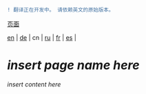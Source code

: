```diff
! 翻译正在开发中。 请依赖英文的原始版本。
```

[页面](https://github.com/syncloud/docs/blob/master/cn/index.md#页面)

[en](https://github.com/syncloud/platform/wiki/Backup-SD-Card) | 
[de](https://github.com/syncloud/docs/blob/master/de/content/Backup-SD-Card.md) | 
cn | 
[ru](https://github.com/syncloud/docs/blob/master/ru/content/Backup-SD-Card.md) | 
[fr](https://github.com/syncloud/docs/blob/master/fr/content/Backup-SD-Card.md) | 
[es](https://github.com/syncloud/docs/blob/master/es/content/Backup-SD-Card.md) | 

# *insert page name here*

*insert content here*
